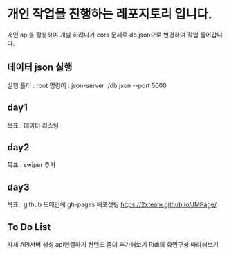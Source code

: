 # 개인 작업을 진행하는 레포지토리 입니다.
개인 api를 활용하여 개발 하려다가 cors 문제로 db.json으로 변경하여 작업 들어갑니다.

## 데이터 json 실행 
실행 폴더 : root
명령어 : json-server ./db.json --port 5000

## day1 
목표 : 데이터 리스팅
## day2 
목표 : swiper 추가
## day3 
목표 : github 도메인에 gh-pages 배포셋팅 https://2xteam.github.io/JMPage/

## To Do List
자체 API서버 생성 api연결하기
컨텐츠 좀더 추가해보기
Ridi의 화면구성 따라해보기

